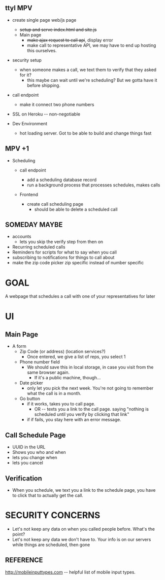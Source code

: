 ttyl MPV
--------
* create single page web/js page
    * ~~setup and serve index.html and site.js~~
    * Main page
        * ~~make ajax request to call api~~, display error
        * make call to representative API, we may have to end up hosting this ourselves. 

* security setup
    * when someone makes a call, we text them to verify that they asked for it?
        * this maybe can wait until we're scheduling? But we gotta have it before shipping. 

* call endpoint
    * make it connect two phone numbers

* SSL on Heroku -- non-negotiable

* Dev Environment
    * hot loading server. Got to be able to build and change things fast

MPV +1
------
* Scheduling
    * call endpoint
        * add a scheduling database record
        * run a background process that processes schedules, makes calls

    * Frontend
        * create call scheduling page
            * should be able to delete a scheduled call



SOMEDAY MAYBE
-------------
* accounts
    * lets you skip the verify step from then on
* Recurring scheduled calls
* Reminders for scripts for what to say when you call
* subscribing to notifications for things to call about
* make the zip code picker zip specific instead of number specific



GOAL
====
A webpage that schedules a call with one of your representatives for later





UI
==

Main Page
---------
* A form
    * Zip Code (or address) (location services?)
        * Once entered, we give a list of reps, you select 1
    * Phone number field
        * We should save this in local storage, in case you visit from the same browser again.
            * If it's a public machine, though...
    * Date picker
        * only let you pick the next week. You're not going to remember what the call is in a month.
    * Go button
        * if it works, takes you to call page.
            * OR -- texts you a link to the call page. saying "nothing is scheduled until you verify by clicking that link"
        * if if fails, you stay here with an error message.


Call Schedule Page
------------------
* UUID in the URL
* Shows you who and when
* lets you change when
* lets you cancel


Verification
------------
* When you schedule, we text you a link to the schedule page, you have to click that to actually get the call. 


SECURITY CONCERNS
=================
* Let's not keep any data on when you called people before. What's the point? 
* Let's not keep any data we don't have to. Your info is on our servers while things are scheduled, then gone




REFERENCE
---------
http://mobileinputtypes.com -- helpful list of mobile input types. 
